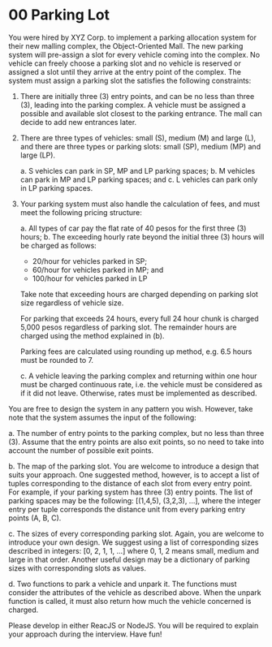# 00 Parking Lot

You were hired by XYZ Corp. to implement a parking allocation system for their new malling complex, the Object-Oriented Mall.
The new parking system will pre-assign a slot for every vehicle coming into the complex. No vehicle can freely choose a parking
slot and no vehicle is reserved or assigned a slot until they arrive at the entry point of the complex. The system must assign
a parking slot the satisfies the following constraints:

1. There are initially three (3) entry points, and can be no less than three (3), leading into the parking complex. A vehicle
   must be assigned a possible and available slot closest to the parking entrance. The mall can decide to add new entrances later.

2. There are three types of vehicles: small (S), medium (M) and large (L),
   and there are three types or parking slots: small (SP), medium (MP) and large (LP).

   a. S vehicles can park in SP, MP and LP parking spaces;
   b. M vehicles can park in MP and LP parking spaces; and
   c. L vehicles can park only in LP parking spaces.

3. Your parking system must also handle the calculation of fees, and must meet the following pricing structure:

   a. All types of car pay the flat rate of 40 pesos for the first three (3) hours;
   b. The exceeding hourly rate beyond the initial three (3) hours will be charged as follows:

   - 20/hour for vehicles parked in SP;
   - 60/hour for vehicles parked in MP; and
   - 100/hour for vehicles parked in LP

   Take note that exceeding hours are charged depending on parking slot size regardless of vehicle size.

   For parking that exceeds 24 hours, every full 24 hour chunk is charged 5,000 pesos regardless of parking slot.
   The remainder hours are charged using the method explained in (b).

   Parking fees are calculated using rounding up method, e.g. 6.5 hours must be rounded to 7.

   c. A vehicle leaving the parking complex and returning within one hour must be charged continuous rate, i.e. the vehicle must be considered as if it did not leave. Otherwise, rates must be implemented as described.

You are free to design the system in any pattern you wish. However, take note that the system assumes the input of the following:

a. The number of entry points to the parking complex, but no less than three (3). Assume that the entry points
are also exit points, so no need to take into account the number of possible exit points.

b. The map of the parking slot. You are welcome to introduce a design that suits your approach. One suggested
method, however, is to accept a list of tuples corresponding to the distance of each slot from every entry
point. For example, if your parking system has three (3) entry points. The list of parking spaces may be
the following: [(1,4,5), (3,2,3), ...], where the integer entry per tuple corresponds the distance unit
from every parking entry points (A, B, C).

c. The sizes of every corresponding parking slot. Again, you are welcome to introduce your own design. We suggest using
a list of corresponding sizes described in integers: [0, 2, 1, 1, ...] where 0, 1, 2 means small, medium and large
in that order. Another useful design may be a dictionary of parking sizes with corresponding slots as values.

d. Two functions to park a vehicle and unpark it. The functions must consider the attributes of the vehicle as described above.
When the unpark function is called, it must also return how much the vehicle concerned is charged.

Please develop in either ReacJS or NodeJS. You will be required to explain your approach during the interview. Have fun!
